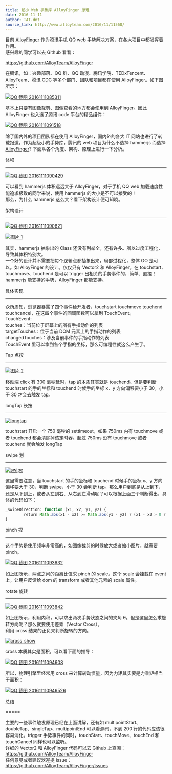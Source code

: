 ```yaml
---
title: 超小 Web 手势库 AlloyFinger 原理
date: 2016-11-11
author: TAT.dnt
source_link: http://www.alloyteam.com/2016/11/11568/
---
```


目前 [AlloyFinger](https://github.com/AlloyTeam/AlloyFinger) 作为腾讯手机 QQ web 手势解决方案，在各大项目中都发挥着作用。  
感兴趣的同学可以去 Github 看看：

<https://github.com/AlloyTeam/AlloyFinger>

在腾讯，如：兴趣部落、QQ 群、QQ 动漫、腾讯学院、TEDxTencent、 AlloyTeam、腾讯 CDC 等多个部门、团队和项目都在使用 AlloyFinger。如下图所示：

[![QQ 截图 20161111085311](http://www.alloyteam.com/wp-content/uploads/2016/11/QQ截图20161111085311.png)](http://www.alloyteam.com/wp-content/uploads/2016/11/QQ截图20161111085311.png)

基本上只要有图像裁剪、图像查看的地方都会使用到 AlloyFinger。因此 AlloyFinger 也入选了腾讯 code 平台的精品组件：

[![QQ 截图 20161111091518](http://www.alloyteam.com/wp-content/uploads/2016/11/QQ截图20161111091518.png)](http://www.alloyteam.com/wp-content/uploads/2016/11/QQ截图20161111091518.png)

除了国内外的项目团队都在使用 AlloyFinger，国内外的各大 IT 网站也进行了转载报道，作为超级小的手势库，腾讯的 web 项目为什么不选择 hammerjs 而选择 [AlloyFinger](https://github.com/AlloyTeam/AlloyFinger)? 下面从各个角度、架构、原理上进行一下分析。

体积  

* * *

[![QQ 截图 20161111090429](http://www.alloyteam.com/wp-content/uploads/2016/11/QQ截图20161111090429-300x166.png)](http://www.alloyteam.com/wp-content/uploads/2016/11/QQ截图20161111090429.png)

可以看到 hammerjs 体积远远大于 AlloyFinger，对于手机 QQ web 加载速度性能追求极致的同学来说，使用 hammerjs 的大小是不可以接受的！  
那么，为什么 hammerjs 这么大？看下架构设计便可知晓。

架构设计  

* * *

[![QQ 截图 20161111090621](http://www.alloyteam.com/wp-content/uploads/2016/11/QQ截图20161111090621.png)](http://www.alloyteam.com/wp-content/uploads/2016/11/QQ截图20161111090621.png)

[![图片 1](http://www.alloyteam.com/wp-content/uploads/2016/11/图片12.png)](http://www.alloyteam.com/wp-content/uploads/2016/11/图片12.png)

其实，hammerjs 抽象出的 Class 还没有列举全，还有许多。所以过度工程化，导致其体积特别大。  
一个好的设计并不需要把每个逻辑点都抽象出来，局部过程化，整体 OO 是可以。如 AlloyFinger 的设计。仅仅只有 Vector2 和 AlloyFinger，在 touchstart、touchmove、touchend 是可以 trigger 出相关的手势事件的，简单、直接！hammerjs 能支持的手势，AlloyFinger 都能支持。

具体实现  

* * *

众所周知，浏览器暴露了四个事件给开发者，touchstart touchmove touchend touchcancel，在这四个事件的回调函数可以拿到 TouchEvent。  
TouchEvent:  
touches：当前位于屏幕上的所有手指动作的列表  
targetTouches：位于当前 DOM 元素上的手指动作的列表  
changedTouches：涉及当前事件的手指动作的列表  
TouchEvent 里可以拿到各个手指的坐标，那么可编程性就这么产生了。

Tap 点按  

* * *

[![图片 2](http://www.alloyteam.com/wp-content/uploads/2016/11/图片24.png)](http://www.alloyteam.com/wp-content/uploads/2016/11/图片24.png)

移动端 click 有 300 毫秒延时，tap 的本质其实就是 touchend。但是要判断 touchstart 的手的坐标和 touchend 时候手的坐标 x、y 方向偏移要小于 30。小于 30 才会去触发 tap。

longTap 长按  

* * *

[![longtap](http://www.alloyteam.com/wp-content/uploads/2016/11/longtap.png)](http://www.alloyteam.com/wp-content/uploads/2016/11/longtap.png)

touchstart 开启一个 750 毫秒的 settimeout，如果 750ms 内有 touchmove 或者 touchend 都会清除掉该定时器。超过 750ms 没有 touchmove 或者 touchend 就会触发 longTap

swipe 划  

* * *

[![swipe](http://www.alloyteam.com/wp-content/uploads/2016/11/swipe.png)](http://www.alloyteam.com/wp-content/uploads/2016/11/swipe.png)

这里需要注意，当 touchstart 的手的坐标和 touchend 时候手的坐标 x、y 方向偏移要大于 30，判断 swipe，小于 30 会判断 tap。那么用户到底是从上到下，还是从下到上，或者从左到右、从右到左滑动呢？可以根据上面三个判断得出，具体的代码如下：

```javascript
_swipeDirection: function (x1, x2, y1, y2) {
        return Math.abs(x1 - x2) >= Math.abs(y1 - y2) ? (x1 - x2 > 0 ? 'Left' : 'Right') : (y1 - y2 > 0 ? 'Up' : 'Down')
}
```

pinch 捏  

* * *

这个手势是使用频率非常高的，如图像裁剪的时候放大或者缩小图片，就需要 pinch。

[![QQ 截图 20161111093632](http://www.alloyteam.com/wp-content/uploads/2016/11/QQ截图20161111093632.png)](http://www.alloyteam.com/wp-content/uploads/2016/11/QQ截图20161111093632.png)

如上图所示，两点之间的距离比值求 pinch 的 scale。这个 scale 会挂载在 event 上，让用户反馈给 dom 的 transform 或者其他元素的 scale 属性。

rotate 旋转  

* * *

[![QQ 截图 20161111093842](http://www.alloyteam.com/wp-content/uploads/2016/11/QQ截图20161111093842.png)](http://www.alloyteam.com/wp-content/uploads/2016/11/QQ截图20161111093842.png)

如上图所示，利用内积，可以求出两次手势状态之间的夹角 θ。但是这里怎么求旋转方向呢？那么就要使用差乘（Vector Cross）。  
利用 cross 结果的正负来判断旋转的方向。

[![cross_show](http://www.alloyteam.com/wp-content/uploads/2016/11/cross_show.png)](http://www.alloyteam.com/wp-content/uploads/2016/11/cross_show.png)

cross 本质其实是面积，可以看下面的推导：

[![QQ 截图 20161111094608](http://www.alloyteam.com/wp-content/uploads/2016/11/QQ截图20161111094608.png)](http://www.alloyteam.com/wp-content/uploads/2016/11/QQ截图20161111094608.png)

所以，物理引擎里经常用 cross 来计算转动惯量，因为力矩其实要是力乘矩相当于面积：

[![QQ 截图 201611110946526](http://www.alloyteam.com/wp-content/uploads/2016/11/QQ截图201611110946526.png)](http://www.alloyteam.com/wp-content/uploads/2016/11/QQ截图201611110946526.png)

总结  

=====

主要的一些事件触发原理已经在上面讲解，还有如 multipointStart、doubleTap、singleTap、multipointEnd 可以看源码，不到 200 行的代码应该很容易消化。trigger 手势事件的同时，touchStart、touchMove、touchEnd 和 touchCancel 同样也可以监听。  
详细的 Vector2 和 AlloyFinger 代码可以去 Github 上查阅：  
<https://github.com/AlloyTeam/AlloyFinger>  
任何意见或者建议欢迎提 issue：  
<https://github.com/AlloyTeam/AlloyFinger/issues>